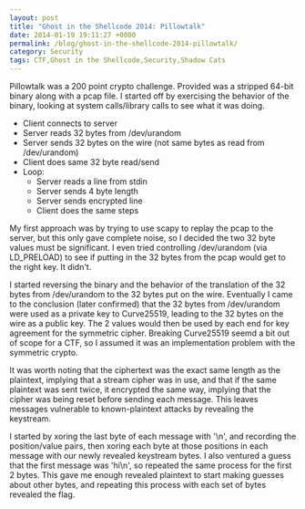 ```yaml
---
layout: post
title: "Ghost in the Shellcode 2014: Pillowtalk"
date: 2014-01-19 19:11:27 +0000
permalink: /blog/ghost-in-the-shellcode-2014-pillowtalk/
category: Security
tags: CTF,Ghost in the Shellcode,Security,Shadow Cats
---
```

Pillowtalk was a 200 point crypto challenge.  Provided was a stripped 64-bit binary along with a pcap file.  I started off by exercising the behavior of the binary, looking at system calls/library calls to see what it was doing.

 - Client connects to server
 - Server reads 32 bytes from /dev/urandom
 - Server sends 32 bytes on the wire (not same bytes as read from /dev/urandom)
 - Client does same 32 byte read/send
 - Loop:
     - Server reads a line from stdin
     - Server sends 4 byte length
     - Server sends encrypted line
     - Client does the same steps

My first approach was by trying to use scapy to replay the pcap to the server, but this only gave complete noise, so I decided the two 32 byte values must be significant.  I even tried controlling /dev/urandom (via LD_PRELOAD) to see if putting in the 32 bytes from the pcap would get to the right key.  It didn't.

I started reversing the binary and the behavior of the translation of the 32 bytes from /dev/urandom to the 32 bytes put on the wire.  Eventually I came to the conclusion (later confirmed) that the 32 bytes from /dev/urandom were used as a private key to Curve25519, leading to the 32 bytes on the wire as a public key.  The 2 values would then be used by each end for key agreement for the symmetric cipher.  Breaking Curve25519 seemd a bit out of scope for a CTF, so I assumed it was an implementation problem with the symmetric crypto.

It was worth noting that the ciphertext was the exact same length as the plaintext, implying that a stream cipher was in use, and that if the same plaintext was sent twice, it encrypted the same way, implying that the cipher was being reset before sending each message.  This leaves messages vulnerable to known-plaintext attacks by revealing the keystream.

I started by xoring the last byte of each message with '\n', and recording the position/value pairs, then xoring each byte at those positions in each message with our newly revealed keystream bytes.  I also ventured a guess that the first message was 'hi\n', so repeated the same process for the first 2 bytes.  This gave me enough revealed plaintext to start making guesses about other bytes, and repeating this process with each set of bytes revealed the flag.
